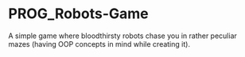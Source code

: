# PROG_Robots-Game
A simple game where bloodthirsty robots chase you in rather peculiar mazes (having OOP concepts in mind while creating it).
